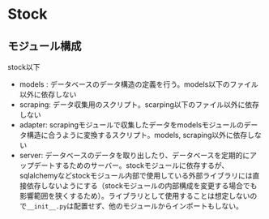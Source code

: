 # Stock

## モジュール構成

stock以下
- models : データベースのデータ構造の定義を行う。models以下のファイル以外に依存しない
- scraping: データ収集用のスクリプト。scarping以下のファイル以外に依存しない
- adapter: scrapingモジュールで収集したデータをmodelsモジュールのデータ構造に合うように変換するスクリプト。models, scraping以外に依存しない
- server: データベースのデータを取り出したり、データベースを定期的にアップデートするためのサーバー。stockモジュールに依存するが、sqlalchemyなどstockモジュール内部で使用している外部ライブラリには直接依存しないようにする（stockモジュールの内部構成を変更する場合でも影響範囲を狭くするため）。ライブラリとして使用することは想定しないので`__init__.py`は配置せず、他のモジュールからインポートもしない。

